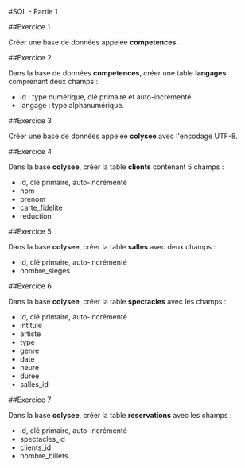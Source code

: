 #SQL - Partie 1

##Exercice 1

Créer une base de données appelée **competences**.

##Exercice 2

Dans la base de données **competences**, créer une table **langages** comprenant deux champs :
- id : type numérique, clé primaire et auto-incrémenté.
- langage : type alphanumérique.

##Exercice 3

Créer une base de données appelée **colysee** avec l'encodage UTF-8.

##Exercice 4

Dans la base **colysee**, créer la table **clients** contenant 5 champs :
- id, clé primaire, auto-incrémenté
- nom
- prenom
- carte_fidelite
- reduction

##Exercice 5

Dans la base **colysee**, créer la table **salles** avec deux champs :
- id, clé primaire, auto-incrémenté
- nombre_sieges

##Exercice 6

Dans la base **colysee**, créer la table **spectacles** avec les champs :
- id, clé primaire, auto-incrémenté
- intitule
- artiste
- type
- genre
- date
- heure
- duree
- salles_id

##Exercice 7

Dans la base **colysee**, créer la table **reservations** avec les champs :
- id, clé primaire, auto-incrémenté
- spectacles_id
- clients_id
- nombre_billets
